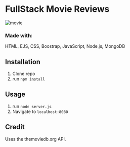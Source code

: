 # FullStack Movie Reviews

![movie](https://user-images.githubusercontent.com/69063941/93758305-2de86700-fbd6-11ea-9637-f1e71835cd78.png)

### Made with:
 HTML, EJS, CSS, Boostrap, JavaScript, Node.js, MongoDB

## Installation

1. Clone repo
2. run `npm install`

## Usage

1. run `node server.js`
2. Navigate to `localhost:8080`

## Credit
Uses the themoviedb.org API.
